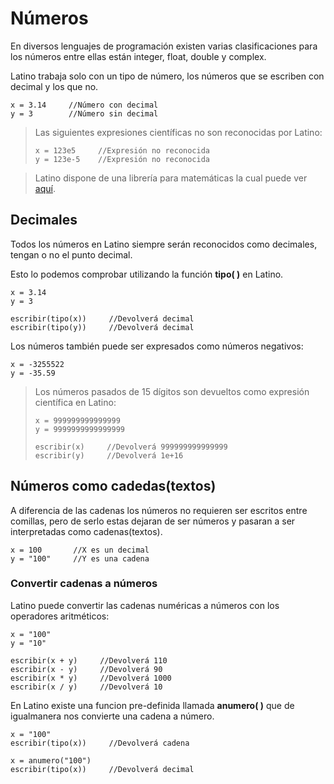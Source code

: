 # Números

En diversos lenguajes de programación existen varias clasificaciones para los números entre ellas están integer, float, double y complex.

Latino trabaja solo con un tipo de número, los números que se escriben con decimal y los que no.

```latino
x = 3.14     //Número con decimal
y = 3        //Número sin decimal
```

> Las siguientes expresiones científicas no son reconocidas por Latino:
> ```latino
> x = 123e5     //Expresión no reconocida
> y = 123e-5    //Expresión no reconocida
> ```

> Latino dispone de una librería para matemáticas la cual puede ver [aquí](/docs/librerias/matematica).

## Decimales

Todos los números en Latino siempre serán reconocidos como decimales, tengan o no el punto decimal.

Esto lo podemos comprobar utilizando la función **tipo( )** en Latino.

```latino
x = 3.14
y = 3

escribir(tipo(x))     //Devolverá decimal
escribir(tipo(y))     //Devolverá decimal
```

Los números también puede ser expresados como números negativos:

```latino
x = -3255522
y = -35.59
```

> Los números pasados de 15 dígitos son devueltos como expresión científica en Latino:
> ```latino
> x = 999999999999999
> y = 9999999999999999
> 
> escribir(x)     //Devolverá 999999999999999
> escribir(y)     //Devolverá 1e+16
> ```

## Números como cadedas(textos)

A diferencia de las cadenas los números no requieren ser escritos entre comillas, pero de serlo estas dejaran de ser números y pasaran a ser interpretadas como cadenas(textos).

```latino
x = 100       //X es un decimal
y = "100"     //Y es una cadena
```

### Convertir cadenas a números

Latino puede convertir las cadenas numéricas a números con los operadores aritméticos:

```latino
x = "100"
y = "10"

escribir(x + y)     //Devolverá 110
escribir(x - y)     //Devolverá 90
escribir(x * y)     //Devolverá 1000
escribir(x / y)     //Devolverá 10
```

En Latino existe una funcion pre-definida llamada **anumero( )** que de igualmanera nos convierte una cadena a número.

```latino
x = "100"
escribir(tipo(x))     //Devolverá cadena

x = anumero("100")
escribir(tipo(x))     //Devolverá decimal
```
